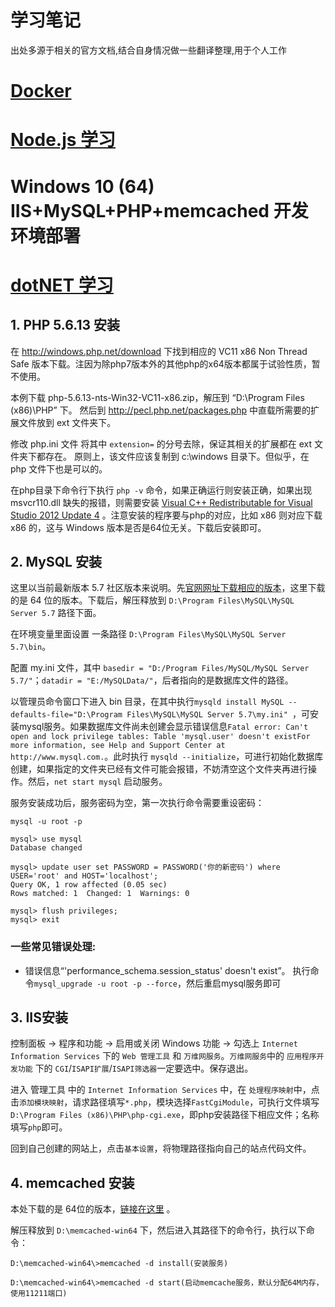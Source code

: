 # 学习笔记
出处多源于相关的官方文档,结合自身情况做一些翻译整理,用于个人工作

# [Docker](https://github.com/bigqiang/study/tree/master/docker)

# [Node.js 学习](https://github.com/bigqiang/study/tree/master/nodejs)

# Windows 10 (64) IIS+MySQL+PHP+memcached 开发环境部署

# [dotNET 学习](https://github.com/bigqiang/study/tree/master/dotNet)

## 1. PHP 5.6.13 安装

在 http://windows.php.net/download 下找到相应的 VC11 x86 Non Thread Safe 版本下载。注因为除php7版本外的其他php的x64版本都属于试验性质，暂不使用。

本例下载 php-5.6.13-nts-Win32-VC11-x86.zip，解压到 “D:\Program Files (x86)\PHP” 下。
然后到 http://pecl.php.net/packages.php 中直载所需要的扩展文件放到 ext 文件夹下。

修改 php.ini 文件 将其中 `extension=` 的分号去除，保证其相关的扩展都在 ext 文件夹下都存在。
原则上，该文件应该复制到 c:\windows 目录下。但似乎，在 php 文件下也是可以的。

在php目录下命令行下执行 `php -v` 命令，如果正确运行则安装正确，如果出现 msvcr110.dll 缺失的报错，则需要安装 [Visual C++ Redistributable for Visual Studio 2012 Update 4](https://www.microsoft.com/zh-CN/download/details.aspx?id=30679) 。注意安装的程序要与php的对应，比如 x86 则对应下载 x86 的，这与 Windows 版本是否是64位无关。下载后安装即可。

## 2. MySQL 安装

这里以当前最新版本 5.7 社区版本来说明。先[官网网址下载相应的版本](http://dev.mysql.com/downloads/mysql/)，这里下载的是 64 位的版本。下载后，解压释放到 `D:\Program Files\MySQL\MySQL Server 5.7` 路径下面。

在环境变量里面设置 一条路径 `D:\Program Files\MySQL\MySQL Server 5.7\bin`。

配置 my.ini 文件，其中 `basedir = "D:/Program Files/MySQL/MySQL Server 5.7/"`；`datadir = "E:/MySQLData/"`，后者指向的是数据库文件的路径。

以管理员命令窗口下进入 bin 目录，在其中执行`mysqld install MySQL --defaults-file="D:\Program Files\MySQL\MySQL Server 5.7\my.ini"
`，可安装mysql服务。如果数据库文件尚未创建会显示错误信息`Fatal error: Can't open and lock privilege tables: Table 'mysql.user' doesn't existFor more information, see Help and Support Center at http://www.mysql.com.`。此时执行 `mysqld --initialize`，可进行初始化数据库创建，如果指定的文件夹已经有文件可能会报错，不妨清空这个文件夹再进行操作。然后，`net start mysql` 启动服务。

服务安装成功后，服务密码为空，第一次执行命令需要重设密码：
```
mysql -u root -p

mysql> use mysql
Database changed

mysql> update user set PASSWORD = PASSWORD('你的新密码') where USER='root' and HOST='localhost';
Query OK, 1 row affected (0.05 sec)
Rows matched: 1  Changed: 1  Warnings: 0

mysql> flush privileges;
mysql> exit

```

### 一些常见错误处理:
* 错误信息“'performance_schema.session_status' doesn't exist”。
执行命令`mysql_upgrade -u root -p --force`，然后重启mysql服务即可


## 3. IIS安装

控制面板 -> 程序和功能 -> 启用或关闭 Windows 功能 -> 勾选上 `Internet Information Services` 下的 `Web 管理工具` 和 `万维网服务`。`万维网服务`中的 `应用程序开发功能` 下的 `CGI`/`ISAPI扩展`/`ISAPI筛选器`一定要选中。保存退出。

进入 管理工具 中的 `Internet Information Services` 中，在 `处理程序映射`中，点击`添加模块映射`，请求路径填写`*.php`，模块选择`FastCgiModule`，可执行文件填写`D:\Program Files (x86)\PHP\php-cgi.exe`，即php安装路径下相应文件；名称填写`php`即可。

回到自己创建的网站上，点击`基本设置`，将物理路径指向自己的站点代码文件。

## 4. memcached 安装

本处下载的是 64位的版本，[链接在这里](http://www.urielkatz.com/archive/detail/memcached-64-bit-windows/) 。

解压释放到 `D:\memcached-win64` 下，然后进入其路径下的命令行，执行以下命令：
```
D:\memcached-win64\>memcached -d install(安装服务)

D:\memcached-win64\>memcached -d start(启动memcache服务，默认分配64M内存，使用11211端口)
```